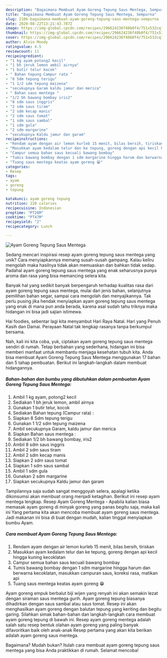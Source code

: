 ```yaml
---
description: "Bagaimana Membuat Ayam Goreng Tepung Saus Mentega, Sempurna"
title: "Bagaimana Membuat Ayam Goreng Tepung Saus Mentega, Sempurna"
slug: 2106-bagaimana-membuat-ayam-goreng-tepung-saus-mentega-sempurna
date: 2020-08-22T13:21:43.787Z
image: https://img-global.cpcdn.com/recipes/296624236f48b0f4/751x532cq70/ayam-goreng-tepung-saus-mentega-foto-resep-utama.jpg
thumbnail: https://img-global.cpcdn.com/recipes/296624236f48b0f4/751x532cq70/ayam-goreng-tepung-saus-mentega-foto-resep-utama.jpg
cover: https://img-global.cpcdn.com/recipes/296624236f48b0f4/751x532cq70/ayam-goreng-tepung-saus-mentega-foto-resep-utama.jpg
author: Alvin Moody
ratingvalue: 4.5
reviewcount: 11
recipeingredient:
- "1 kg ayam potong2 kecil"
- "1 bh jeruk lemon ambil airnya"
- "1 butir telur kocok"
- " Bahan tepung Campur rata "
- "8 Sdm tepung terigu"
- "1 1/2 sdm tepung maizena"
- "secukupnya Garam kaldu jamur dan merica"
- " Bahan saus mentega "
- "1/2 bh bawang bombay iris2"
- "8 sdm saus inggris"
- "2 sdm saus tiram"
- "2 sdm kecap manis"
- "2 sdm saus tomat"
- "1 sdm saus sambal"
- "1 sdm gula"
- "2 sdm margarine"
- "secukupnya Kaldu jamur dan garam"
recipeinstructions:
- "Rendam ayam dengan air lemon kurleb 15 menit, bilas bersih, tiriskan"
- "Masukkan ayam kedalam telur dan ke tepung, goreng dengan api kecil hingga kuning kecoklatan"
- "Campur semua bahan saus kecuali bawang bombay"
- "Tumis bawang bombay dengan 1 sdm margarine hingga harum dan berwarna kecoklatan, masukkan campuran saus, koreksi rasa, matikan api"
- "Tuang saus mentega keatas ayam goreng 😁"
categories:
- Resep
tags:
- ayam
- goreng
- tepung

katakunci: ayam goreng tepung 
nutrition: 220 calories
recipecuisine: Indonesian
preptime: "PT26M"
cooktime: "PT47M"
recipeyield: "2"
recipecategory: Lunch

---
```



![Ayam Goreng Tepung Saus Mentega](https://img-global.cpcdn.com/recipes/296624236f48b0f4/751x532cq70/ayam-goreng-tepung-saus-mentega-foto-resep-utama.jpg)

Sedang mencari inspirasi resep ayam goreng tepung saus mentega yang unik? Cara menyiapkannya memang susah-susah gampang. Kalau keliru mengolah maka hasilnya tidak akan memuaskan dan bahkan tidak sedap. Padahal ayam goreng tepung saus mentega yang enak seharusnya punya aroma dan rasa yang bisa memancing selera kita.

Banyak hal yang sedikit banyak berpengaruh terhadap kualitas rasa dari ayam goreng tepung saus mentega, mulai dari jenis bahan, selanjutnya pemilihan bahan segar, sampai cara mengolah dan menyajikannya. Tak perlu pusing jika hendak menyiapkan ayam goreng tepung saus mentega yang enak di mana pun anda berada, karena asal sudah tahu triknya maka hidangan ini bisa jadi sajian istimewa.

Hai foodies, sebentar lagi kita menyambut Hari Raya Natal. Hari yang Penuh Kasih dan Damai. Perayaan Natal tak lengkap rasanya tanpa berkumpul bersama.


Nah, kali ini kita coba, yuk, ciptakan ayam goreng tepung saus mentega sendiri di rumah. Tetap berbahan yang sederhana, hidangan ini bisa memberi manfaat untuk membantu menjaga kesehatan tubuh kita. Anda bisa membuat Ayam Goreng Tepung Saus Mentega menggunakan 17 bahan dan 5 tahap pembuatan. Berikut ini langkah-langkah dalam membuat hidangannya.

<!--inarticleads1-->

##### Bahan-bahan dan bumbu yang dibutuhkan dalam pembuatan Ayam Goreng Tepung Saus Mentega:

1. Ambil 1 kg ayam, potong2 kecil
1. Sediakan 1 bh jeruk lemon, ambil airnya
1. Gunakan 1 butir telur, kocok
1. Sediakan  Bahan tepung (Campur rata) :
1. Siapkan 8 Sdm tepung terigu
1. Gunakan 1 1/2 sdm tepung maizena
1. Ambil secukupnya Garam, kaldu jamur dan merica
1. Siapkan  Bahan saus mentega :
1. Sediakan 1/2 bh bawang bombay, iris2
1. Ambil 8 sdm saus inggris
1. Ambil 2 sdm saus tiram
1. Ambil 2 sdm kecap manis
1. Siapkan 2 sdm saus tomat
1. Siapkan 1 sdm saus sambal
1. Ambil 1 sdm gula
1. Gunakan 2 sdm margarine
1. Siapkan secukupnya Kaldu jamur dan garam


Tampilannya saja sudah sangat menggoyah selera, apalagi ketika dikonsumsi akan membuat orang menjadi ketagihan. Berikut ini resep ayam mentega lengkap. Resep Ayam Goreng Mentega - Apabila kalian biasa memasak ayam goreng di minyak goreng yang panas begitu saja, maka kali ini Yang pertama kita akan mencoba membuat ayam goreng saus mentega. Jadi makanan ini bisa di buat dengan mudah, kalian tinggal menyiapkan bumbu Ayam. 

<!--inarticleads2-->

##### Cara membuat Ayam Goreng Tepung Saus Mentega:

1. Rendam ayam dengan air lemon kurleb 15 menit, bilas bersih, tiriskan
1. Masukkan ayam kedalam telur dan ke tepung, goreng dengan api kecil hingga kuning kecoklatan
1. Campur semua bahan saus kecuali bawang bombay
1. Tumis bawang bombay dengan 1 sdm margarine hingga harum dan berwarna kecoklatan, masukkan campuran saus, koreksi rasa, matikan api
1. Tuang saus mentega keatas ayam goreng 😁


Ayam goreng empuk berbalut biji wijen yang renyah ini akan semakin lezat dengan siraman saus mentega gurih. Ayam goreng tepung biasanya dihadirkan dengan saus sambal atau saus tomat. Resep ini akan menghasilkan ayam goreng dengan balutan tepung yang keriting dan begitu garing. Silahkan simak bahan-bahan dan langkah-langkah cara membuat ayam goreng tepung di bawah ini. Resep ayam goreng mentega adalah salah satu resep bentuk olahan ayam goreng yang paling banyak difavoritkan baik oleh anak-anak Resep pertama yang akan kita berikan adalah ayam goreng saus mentega. 

Bagaimana? Mudah bukan? Itulah cara membuat ayam goreng tepung saus mentega yang bisa Anda praktikkan di rumah. Selamat mencoba!
